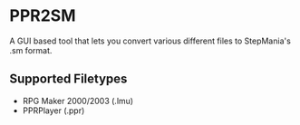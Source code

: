# PPR2SM
A GUI based tool that lets you convert various different files to StepMania's .sm format.

## Supported Filetypes
- RPG Maker 2000/2003 (.lmu)
- PPRPlayer (.ppr)

